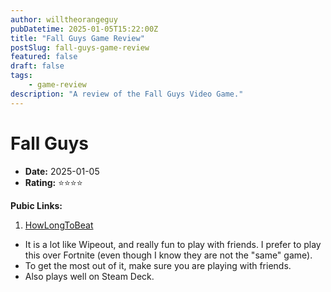 ```yaml
---
author: willtheorangeguy
pubDatetime: 2025-01-05T15:22:00Z
title: "Fall Guys Game Review"
postSlug: fall-guys-game-review
featured: false
draft: false
tags:
    - game-review
description: "A review of the Fall Guys Video Game."
---
```


# Fall Guys

-   **Date:** 2025-01-05
-   **Rating:** ⭐⭐⭐⭐

**Pubic Links:**

1. [HowLongToBeat](https://howlongtobeat.com/game/68270/reviews/u-lcskid/1)

- It is a lot like Wipeout, and really fun to play with friends. I prefer to play this over Fortnite (even though I know they are not the "same" game).
- To get the most out of it, make sure you are playing with friends.
- Also plays well on Steam Deck.
